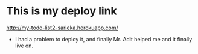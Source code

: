 # This is my deploy link

http://my-todo-list2-sarieka.herokuapp.com/

- I had a problem to deploy it, and finally Mr. Adit helped me and it finally live on.
